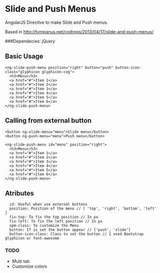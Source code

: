 Slide and Push Menus
==============

AngularJS Directive to make Slide and Push menus. 

Based in http://tympanus.net/codrops/2013/04/17/slide-and-push-menus/

###Dependecies: jQuery

## Basic Usage

```
<ng-slide-push-menu position="right" button="push" button-icon-class="glyphicon glyphicon-cog">
  <h3>Menu</h3>
  <a href="#">Item 1</a>
  <a href="#">Item 2</a>
  <a href="#">Item 3</a>
  <a href="#">Item 4</a>
  <a href="#">Item 5</a>
  <a href="#">Item 6</a>
</ng-slide-push-menu>

```

## Calling from external button

```
<button ng-slide-menu="menu">Slide menu</button>
<button ng-push-menu="menu">Push menu</button>

<ng-slide-push-menu id="menu" position="right">
  <h3>Menu</h3>
  <a href="#">Item 1</a>
  <a href="#">Item 2</a>
  <a href="#">Item 3</a>
  <a href="#">Item 4</a>
  <a href="#">Item 5</a>
  <a href="#">Item 6</a>
</ng-slide-push-menu>
```

## Atributes

```
  id: Useful when use external buttons
  position: Position of the menu // [ 'top', 'right', 'bottom', 'left' ]
  fix-top: To fix the top position // In px
  fix-left: To fix the left position // In px
  spm-class: To customize the Menu
  button: If is set the button appear // ['push', 'slide']
  button-icon-class: Class to set the button // I used Bootstrap glyphicon or font-awesome
```

### TODO

- Multi tab
- Customize colors
